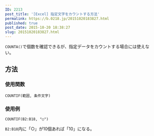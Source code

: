 ```yaml
---
ID: 2213
post_title: '[Excel] 指定文字をカウントする方法'
permalink: https://b.0218.jp/20151020183827.html
published: true
post_date: 2015-10-20 18:38:27
slug: 20151020183827.html
---
```

<code>COUNTA()</code>で個数を確認できるが、指定データをカウントする場合には使えない。
<!--more-->
<h2>方法</h2>
<h3>使用関数</h3>
<pre class=""><code>COUNTIF(範囲, 条件文字)</code></pre>

<h3>使用例</h3>
<pre class=""><code>COUNTIF(B2:B18, "○")</code></pre>
<code>B2:B18</code>内に「○」が10個あれば「10」になる。